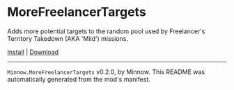 # MoreFreelancerTargets

Adds more potential targets to the random pool used by Freelancer's Territory Takedown (AKA 'Mild') missions.

[Install](https://hitman-resources.netlify.app/smf-install-link/https://github.com/Ocean-Minnow/MoreFreelancerTargets/releases/latest/download/mod.framework.zip) | [Download](https://github.com/Ocean-Minnow/MoreFreelancerTargets/releases/latest/download/mod.framework.zip)

---

`Minnow.MoreFreelancerTargets` v0.2.0, by Minnow. This README was automatically generated from the mod's manifest.
